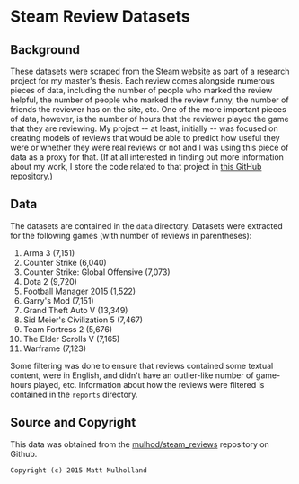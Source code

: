 # Steam Review Datasets

## Background

These datasets were scraped from the Steam [website](http://store.steampowered.com/) as part of a research project for my master's thesis. Each review comes alongside numerous pieces of data, including the number of people who marked the review helpful, the number of people who marked the review funny, the number of friends the reviewer has on the site, etc. One of the more important pieces of data, however, is the number of hours that the reviewer played the game that they are reviewing. My project -- at least, initially -- was focused on creating models of reviews that would be able to predict how useful they were or whether they were real reviews or not and I was using this piece of data as a proxy for that. (If at all interested in finding out more information about my work, I store the code related to that project in [this GitHub repository](https://github.com/mulhod/reviewer_experience_prediction).)

## Data

The datasets are contained in the ```data``` directory. Datasets were extracted for the following games (with number of reviews in parentheses):

1. Arma 3 (7,151)
2. Counter Strike (6,040)
3. Counter Strike: Global Offensive (7,073)
4. Dota 2 (9,720)
5. Football Manager 2015 (1,522)
6. Garry's Mod (7,151)
7. Grand Theft Auto V (13,349)
8. Sid Meier's Civilization 5 (7,467)
9. Team Fortress 2 (5,676)
10. The Elder Scrolls V (7,165)
11. Warframe (7,123)

Some filtering was done to ensure that reviews contained some textual content, were in English, and didn't have an outlier-like number of game-hours played, etc. Information about how the reviews were filtered is contained in the ```reports``` directory.

## Source and Copyright

This data was obtained from the [mulhod/steam_reviews](https://github.com/mulhod/steam_reviews) repository on Github.

    Copyright (c) 2015 Matt Mulholland
